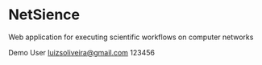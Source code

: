 # NetSience
Web application for executing scientific workflows on computer networks


Demo User
luizsoliveira@gmail.com
123456
